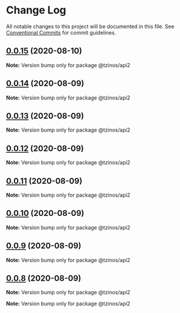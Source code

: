 # Change Log

All notable changes to this project will be documented in this file.
See [Conventional Commits](https://conventionalcommits.org) for commit guidelines.

## [0.0.15](https://github.com/gtzinos/NodeJS-Typescript-Lerna-Monorepo/compare/v0.0.14...v0.0.15) (2020-08-10)

**Note:** Version bump only for package @tzinos/api2





## [0.0.14](https://github.com/gtzinos/NodeJS-Typescript-Lerna-Monorepo/compare/v0.0.13...v0.0.14) (2020-08-09)

**Note:** Version bump only for package @tzinos/api2





## [0.0.13](https://github.com/gtzinos/NodeJS-Typescript-Lerna-Monorepo/compare/v0.0.12...v0.0.13) (2020-08-09)

**Note:** Version bump only for package @tzinos/api2





## [0.0.12](https://github.com/gtzinos/NodeJS-Typescript-Lerna-Monorepo/compare/v0.0.11...v0.0.12) (2020-08-09)

**Note:** Version bump only for package @tzinos/api2





## [0.0.11](https://github.com/gtzinos/NodeJS-Typescript-Lerna-Monorepo/compare/v0.0.10...v0.0.11) (2020-08-09)

**Note:** Version bump only for package @tzinos/api2





## [0.0.10](https://github.com/gtzinos/NodeJS-Typescript-Lerna-Monorepo/compare/v0.0.9...v0.0.10) (2020-08-09)

**Note:** Version bump only for package @tzinos/api2





## [0.0.9](https://github.com/gtzinos/NodeJS-Typescript-Lerna-Monorepo/compare/v0.0.8...v0.0.9) (2020-08-09)

**Note:** Version bump only for package @tzinos/api2





## [0.0.8](https://github.com/gtzinos/NodeJS-Typescript-Lerna-Monorepo/compare/v0.0.7...v0.0.8) (2020-08-09)

**Note:** Version bump only for package @tzinos/api2







**Note:** Version bump only for package @tzinos/api2
